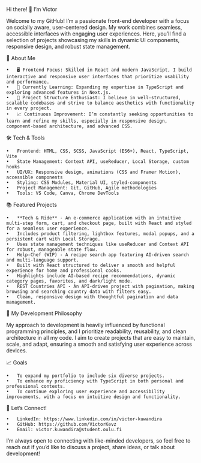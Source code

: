
Hi there! 👋 I’m Victor

Welcome to my GitHub! I’m a passionate front-end developer with a focus on socially aware, user-centered design. 
My work combines seamless, accessible interfaces with engaging user experiences. Here, you’ll find a selection of projects showcasing my skills 
in dynamic UI components, responsive design, and robust state management.

🚀 About Me

	•	🖥️ Frontend Focus: Skilled in React and modern JavaScript, I build interactive and responsive user interfaces that prioritize usability and performance.
	•	🌱 Currently Learning: Expanding my expertise in TypeScript and exploring advanced features in Next.js.
	•	🎨 Project Structure Enthusiast: I believe in well-structured, scalable codebases and strive to balance aesthetics with functionality in every project.
	•	📈 Continuous Improvement: I’m constantly seeking opportunities to learn and refine my skills, especially in responsive design, component-based architecture, and advanced CSS.

🛠️ Tech & Tools

	•	Frontend: HTML, CSS, SCSS, JavaScript (ES6+), React, TypeScript, Vite
	•	State Management: Context API, useReducer, Local Storage, custom hooks
	•	UI/UX: Responsive design, animations (CSS and Framer Motion), accessible components
	•	Styling: CSS Modules, Material UI, styled-components
	•	Project Management: Git, GitHub, Agile methodologies
	•	Tools: VS Code, Canva, Chrome DevTools

📚 Featured Projects

	•	**Tech & Ride** - An e-commerce application with an intuitive multi-step form, cart, and checkout page, built with React and styled for a seamless user experience.
	•	Includes product filtering, lightbox features, modal popups, and a persistent cart with Local Storage.
	•	Uses state management techniques like useReducer and Context API for robust, manageable state flow.
	•	Help-Chef (WIP) - A recipe search app featuring AI-driven search and multi-language support.
	•	Built with React structured to deliver a smooth and helpful experience for home and professional cooks.
	•	Highlights include AI-based recipe recommendations, dynamic category pages, favorites, and dark/light mode.
	•	REST Countries API - An API-driven project with pagination, making browsing and searching country data with filters easy.
	•	Clean, responsive design with thoughtful pagination and data management.

🌟 My Development Philosophy

My approach to development is heavily influenced by functional programming principles, and I prioritize readability, reusability, and clean architecture in all my code. 
I aim to create projects that are easy to maintain, scale, and adapt, ensuring a smooth and satisfying user experience across devices.

📈 Goals

	•	To expand my portfolio to include six diverse projects.
	•	To enhance my proficiency with TypeScript in both personal and professional contexts.
	•	To continue exploring user experience and accessibility improvements, with a focus on intuitive design and functionality.

🤝 Let’s Connect!

	•	LinkedIn: https://www.linkedin.com/in/victor-kuwandira
	•	GitHub: https://github.com/VictorKevz
	•	Email: victor.kuwandira@student.oulu.fi

I’m always open to connecting with like-minded developers, so feel free to reach out if you’d like to discuss a project, share ideas, or talk about development!



